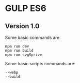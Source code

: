 # GULP ES6

## Version 1.0

Some basic commands are:

```
npm run dev
npm run build
npm run svgSprive
```

Some basic scripts commands are:

```
--webp
--build
```
